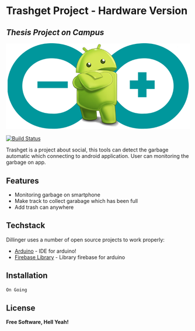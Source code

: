 # Trashget Project - Hardware Version
## _Thesis Project on Campus_

[![N|Trashget](https://raw.githubusercontent.com/saipulmuiz/Trashget-Hardware/master/Image/Android_Arduino_Logo.png)](https://cektrend.com)

[![Build Status](https://travis-ci.org/joemccann/dillinger.svg?branch=master)](https://travis-ci.org/joemccann/dillinger)

Trashget is a project about social, this tools can detect the garbage automatic which connecting to android application. User can monitoring the garbage on app.

## Features

- Monitoring garbage on smartphone
- Make track to collect garabage which has been full
- Add trash can anywhere

## Techstack

Dillinger uses a number of open source projects to work properly:

- [Arduino](https://arduino.cc/) - IDE for arduino!
- [Firebase Library](https://github.com/mobizt/Firebase-ESP-Client) - Library firebase for arduino

## Installation

```sh
On Going
```

## License

**Free Software, Hell Yeah!**
